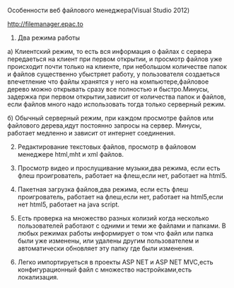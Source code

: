 Особенности веб файлового менеджера(Visual Studio 2012)

<a href="http://filemanager.epac.to">http://filemanager.epac.to</a>

1. Два режима работы

a) Клиентский режим, то есть вся информация о файлах с сервера передаеться на клиент при первом открытии, 
и просмотр файлов уже происходит почти только на клиенте, при небольшом количестве папок и файлов существенно убыстряет работу,
у пользователя создаеться впечетление что файлы хранятся у него на компьютере,файловое дерево можно открывать сразу все полностью 
и быстро.Минусы, задержка при первом открытии,зависит от количества папок и файлов,
если файлов много надо использовать тогда только серверный режим.

б) Обычный серверный режим, при каждом просмотре файлов или файлового дерева,идут постоянно запросы на сервер.
Минусы, работает медленно и зависит от интернет соединения.

2. Редактирование текстовых файлов, просмотр в файловом менеджере html,mht и хml файлов.

4. Просмотр видео и прослущивание музыки,два режима, если есть флеш проигрователь, работает на флеш,если нет, работает на html5.

5. Пакетная загрузка файлов,два режима, если есть флеш проигрователь, работает на флеш,если нет, работает на html5,если нет html5, 
   работает на java script.

6. Есть проверка на множество разных колизий когда несколько пользователей работают с одними и теми же файлами и папками. В любых режимах 
   работы информирует о том что файл или папка были уже изменены, или удалены другим пользователем и автоматически обновляет эту папку 
   где были изменения.

7. Легко импортируеться в проекты ASP NET и ASP NET MVC,есть конфигурационный файл с множество настройками,есть локализация.
